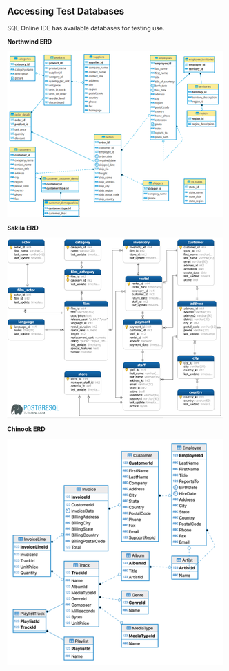 ## Accessing Test Databases

SQL Online IDE has available databases for testing use.

**Northwind ERD**

<div align="left">	
	<p>	
      <div>	
				<img src="./northwind-er-diagram.png" width="500"  alt="DR Analytics Recruitment">	
			</div>	
   </div>

**Sakila ERD**


<div align="left">	
	<p>	
      <div>	
				<img src="./sakila-er-diagram.png" width="500"  alt="DR Analytics Recruitment">	
			</div>	
   </div>

   **Chinook ERD**

   <div align="left">	
	<p>	
      <div>	
				<img src="./chinook-er-diagram.png" width="500"  alt="DR Analytics Recruitment">	
			</div>	
   </div>
